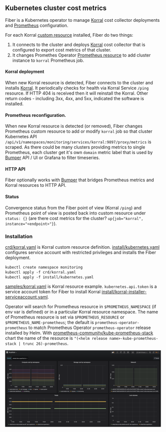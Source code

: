 ## Kubernetes cluster cost metrics

Fiber is a Kubernetes operator to manage [Korral] cost collector deployments and [Prometheus] configuration.

For each Korral [custom resource](samples/korral.yaml) installed, Fiber do two things:

1. It connects to the cluster and deploys [Korral] cost collector that is configured to export cost metrics of that cluster.
2. It changes Promethes Operator [Prometheus resource] to add cluster instance to `korral` Prometheus job.


#### Korral deployment

When new Korral resource is detected, Fiber connects to the cluster and installs [Korral]. It periodically checks for health via Korral Service `/ping` resource. If HTTP 404 is received then it will reinstall the Korral. Other return codes - including 3xx, 4xx, and 5xx, indicated the software is installed.


#### Prometheus reconfiguration.

When new Korral resource is detected (or removed), Fiber changes Prometheus custom resource to add or modify `korral` job so that cluster Kubernetes API `/api/v1/namespaces/monitoring/services/korral:9897/proxy/metrics` is scraped. As there could be many clusters providing metrics to single Prometheus, each cluster get it's own `domain` metric label that is used by [Bumper] API / UI or Grafana to filter timeseries.


#### HTTP API

Fiber optionally works with [Bumper] that bridges Prometheus metrics and Korral resources to HTTP API.


#### Status

Convergence status from the Fiber point of view (Korral `/ping`) and Prometheus point of view is posted back into custom resource under `status: {}` (are there cost metrics for the cluster? `up{job="korral", instance="<endpoint>"}`).


### Installation

[crd/korral.yaml] is Korral custom resource definition. [install/kubernetes.yaml] configures service account with restricted privileges and installs the Fiber deployment.

    kubectl create namespace monitoring
    kubectl apply -f crd/korral.yaml
    kubectl apply -f install/kubernetes.yaml

[samples/korral.yaml] is Korral resource example. `kubernetes.api.token` is a service account token for Fiber to install Korral [install/korral-installer-serviceaccount.yaml].

Operator will search for Prometheus resource in `$PROMETHEUS_NAMESPACE` (if env var is defined) or in a particular Korral resource namespace. The name of Prometheus resource is set via `$PROMETHEUS_RESOURCE` or `$PROMETHEUS_NAME-prometheus`; the default is `prometheus-operator-prometheus` to match Prometheus Operator `prometheus-operator` release installed by Helm. With [prometheus-community/kube-prometheus-stack](https://github.com/prometheus-community/helm-charts/tree/main/charts/kube-prometheus-stack) chart the name of the resource is `"(<helm release name>-kube-prometheus-stack | trunc 26)-prometheus`.

![Grafana Kubernetes cost dashboard](grafana.png)


[Prometheus]: https://prometheus.io/
[Korral]: https://github.com/agilestacks/korral
[Bumper]: https://github.com/agilestacks/bumper
[Prometheus resource]: https://github.com/prometheus-operator/prometheus-operator/blob/master/Documentation/design.md
[crd/korral.yaml]: https://github.com/agilestacks/fiber/blob/master/crd/korral.yaml
[install/kubernetes.yaml]: https://github.com/agilestacks/fiber/blob/master/install/kubernetes.yaml
[install/korral-installer-serviceaccount.yaml]: https://github.com/agilestacks/fiber/blob/master/install/korral-installer-serviceaccount.yaml
[samples/korral.yaml]: https://github.com/agilestacks/fiber/blob/master/samples/korral.yaml
